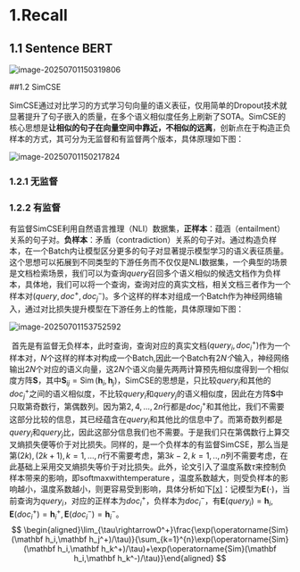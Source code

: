 ​	

​	

# 1.Recall

## 1.1 Sentence BERT

![image-20250701150319806](E:\Study\gitpro\knowledge-planet\NLP系列\assets\image-20250701150319806.png)

##1.2 SimCSE

​	SimCSE通过对比学习的方式学习句向量的语义表征，仅用简单的Dropout技术就显著提升了句子嵌入的质量，在多个语义相似度任务上刷新了SOTA。SimCSE的核心思想是**让相似的句子在向量空间中靠近，不相似的远离**，创新点在于构造正负样本的方式，其可分为无监督和有监督两个版本，具体原理如下图：

![image-20250701150217824](E:\Study\gitpro\knowledge-planet\NLP系列\assets\image-20250701150217824.png)

### 1.2.1 无监督



### 1.2.2 有监督

​	有监督SimCSE利用自然语言推理（NLI）数据集，**正样本**：蕴涵（entailment）关系的句子对。**负样本**：矛盾（contradiction）关系的句子对。通过构造负样本，在一个Batch内让模型区分更多的句子对显著提示模型学习的语义表征质量。这个思想可以拓展到不同类型的下游任务而不仅仅是NLI数据集，一个典型的场景是文档检索场景，我们可以为查询$query$召回多个语义相似的候选文档作为负样本，具体地，我们可以将一个查询，查询对应的真实文档，相关文档三者作为一个样本对$(query,doc^+,doc_j^-)$。多个这样的样本对组成一个Batch作为神经网络输入，通过对比损失提升模型在下游任务上的性能，具体原理如下图：

![image-20250701153752592](E:\Study\gitpro\knowledge-planet\NLP系列\assets\image-20250701153752592.png)

​	首先是有监督无负样本，此时查询，查询对应的真实文档$(query_i,doc_i^+)$作为一个样本对，$N$个这样的样本对构成一个Batch,因此一个Batch有$2N个$输入，神经网络输出$2N$个对应的语义向量，这$2N$个语义向量先两两计算预先相似度得到一个相似度方阵$\mathbf S$，其中$\mathbf S_{ij}=\operatorname{Sim}(\mathbf h_i,\mathbf h_j)$，SimCSE的思想是，只比较$query_i$和其他的$doc_j^+$之间的语义相似度，不比较$query_i$和$query_j$的语义相似度，因此在方阵$\mathbf S$中只取第奇数行，第偶数列。因为第$2,4,\ldots,2n$行都是$doc_j^+$和其他比，我们不需要这部分比较的信息，其已经蕴含在$query_i$和其他比的信息中了。而第奇数列都是$query_i$和$query_j$比，因此这部分信息我们也不需要。于是我们只在第偶数行上算交叉熵损失便等价于对比损失。同样的，是一个负样本的有监督SimCSE，那么当是第$(2k),(2k+1),k=1,...,n$行不需要考虑，第$3k-2,k=1,..,n$列不需要考虑，在此基础上采用交叉熵损失等价于对比损失。此外，论文引入了温度系数$\tau$来控制负样本带来的影响，即$\operatorname{softmax with temperature}$，温度系数越大，则受负样本的影响越小，温度系数越小，则更容易受到影响，具体分析如下[[x]]()：记模型为$\mathbf E(\cdot)$，当前查询为$query_i$，对应的正样本为$doc_i^+$，负样本为$doc_{i}^-$，有$\mathbf E(query_i)=\mathbf h_i,\mathbf E(doc_i^+)=\mathbf h_i^+,\mathbf E(doc_i^-)=\mathbf h_i^-$。
$$
\begin{aligned}\lim_{\tau\rightarrow0^+}\frac{\exp(\operatorname{Sim}(\mathbf h_i,\mathbf h_j^+)/\tau)}{\sum_{k=1}^{n}\exp(\operatorname{Sim}(\mathbf h_i,\mathbf h_k^+)/\tau)+\exp(\operatorname{Sim}(\mathbf h_i,\mathbf h_k^-)/\tau)}\end{aligned}
$$